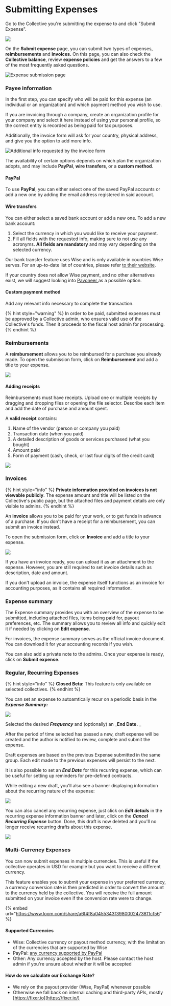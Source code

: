 # Submitting Expenses

Go to the Collective you're submitting the expense to and click "Submit Expense".

![](../../.gitbook/assets/expenses\_submitting\_expenses\_2021-05-31.png)

On the **Submit expense** page, you can submit two types of expenses, **reimbursements** and **invoices.** On this page, you can also check the **Collective balance**, review **expense policies** and get the answers to a few of the most frequently asked questions.

![Expense submission page](../../.gitbook/assets/expenses-and-getting-paid\_submitting-expenses\_typical-page-scheme\_2020-05-11.png)

### Payee information

In the first step, you can specify who will be paid for this expense (an individual or an organization) and which payment method you wish to use.

If you are invoicing through a company, create an organization profile for your company and select it here instead of using your personal profile, so the correct entity is recorded as being paid for tax purposes.

Additionally, the invoice form will ask for your country, physical address, and give you the option to add more info.

![Additional info requested by the invoice form](../../.gitbook/assets/expenses-and-getting-paid\_submitting-expenses\_invoice-additional-info\_2020-05-12.png)

The availability of certain options depends on which plan the organization adopts, and may include **PayPal**, **wire transfers**, or a **custom method**.

#### PayPal

To use **PayPal**, you can either select one of the saved PayPal accounts or add a new one by adding the email address registered in said account.

#### Wire transfers

You can either select a saved bank account or add a new one. To add a new bank account:

1. Select the currency in which you would like to receive your payment.
2. Fill all fields with the requested info, making sure to not use any acronyms. **All fields are mandatory** and may vary depending on the selected currency.

Our bank transfer feature uses Wise and is only available in countries Wise serves. For an up-to-date list of countries, please refer [to their website](https://transferwise.com).

If your country does not allow Wise payment, and no other alternatives exist, we will suggest looking into [Payoneer ](payoneer.md)as a possible option.&#x20;

#### Custom payment method

Add any relevant info necessary to complete the transaction.

{% hint style="warning" %}
In order to be paid, submitted expenses must be approved by a Collective admin, who ensures valid use of the Collective's funds. Then it proceeds to the fiscal host admin for processing.
{% endhint %}

### Reimbursements

A **reimbursement** allows you to be reimbursed for a purchase you already made. To open the submission form, click on **Reimbursement** and add a title to your expense.

![](../../.gitbook/assets/expenses-and-getting-paid\_submitting-expenses\_reimbursement-form\_2020-05-11.gif)

#### Adding receipts

Reimbursements must have receipts. Upload one or multiple receipts by dragging and dropping files or opening the file selector. Describe each item and add the date of purchase and amount spent.

A **valid receipt** contains:

1. Name of the vendor (person or company you paid) &#x20;
2. Transaction date (when you paid) &#x20;
3. A detailed description of goods or services purchased (what you bought) &#x20;
4. Amount paid &#x20;
5. Form of payment (cash, check, or last four digits of the credit card)

![](../../.gitbook/assets/expenses-and-getting-paid\_submitting-expenses\_reimbursement-receipt\_2020-05-11.png)

### Invoices

{% hint style="info" %}
**Private information provided on invoices is not viewable publicly**. The expense amount and title will be listed on the Collective's public page, but the attached files and payment details are only visible to admins.
{% endhint %}

An **invoice** allows you to be paid for your work, or to get funds in advance of a purchase. If you don't have a receipt for a reimbursement, you can submit an invoice instead.

To open the submission form, click on **Invoice** and add a title to your expense.

![](../../.gitbook/assets/expenses-and-getting-paid\_submitting-expenses\_invoice-form\_2020-05-12.gif)

If you have an invoice ready, you can upload it as an attachment to the expense. However, you are still required to set invoice details such as description, date and amount.

If you don't upload an invoice, the expense itself functions as an invoice for accounting purposes, as it contains all required information.

### Expense summary

The Expense summary provides you with an overview of the expense to be submitted, including attached files, items being paid for, payout preferences, etc. The summary allows you to review all info and quickly edit it if needed by clicking on **Edit expense**.

For invoices, the expense summary serves as the official invoice document. You can download it for your accounting records if you wish.

You can also add a private note to the admins. Once your expense is ready, click on **Submit expense**.

### Regular, Recurring Expenses

{% hint style="info" %}
**Closed Beta:** This feature is only available on selected collectives.
{% endhint %}

You can set an expense to autoamtically recur on a periodic basis in the _**Expense Summary:**_&#x20;

![](<../../.gitbook/assets/image (48) (1).png>)

Selected the desired _**Frequency**_ and (optionally) an _**End Date.** _&#x20;

After the period of time selected has passed a new, draft expense will be created and the author is notified to review, complete and submit the expense.

Draft expenses are based on the previous Expense submitted in the same group. Each edit made to the previous expenses will persist to the next.

It is also possible to set an _**End Date**_ for this recurring expense, which can be useful for setting up reminders for pre-defined contracts.

While editing a new draft, you'll also see a banner displaying information about the recurring nature of the expense:

![](<../../.gitbook/assets/image (51).png>)

You can also cancel any recurring expense, just click on _**Edit details**_ in the recurring expense information banner and later, click on the _**Cancel Recurring Expense**_ button. Done, this draft is now deleted and you'll no longer receive recurring drafts about this expense.

![](<../../.gitbook/assets/image (49) (1) (1).png>)

### Multi-Currency Expenses

You can now submit expenses in multiple currencies. This is useful if the collective operates in USD for example but you want to receive a different currency.

This feature enables you to submit your expense in your preferred currency, a currency conversion rate is then predicted in order to convert the amount to the currency held by the collective. You will receive the full amount submitted on your invoice even if the conversion rate were to change.&#x20;

{% embed url="https://www.loom.com/share/a6f4f8a0455343f3980002473811cf56" %}

#### Supported Currencies&#x20;

* Wise: Collective currency or payout method currency, with the limitation of the currencies that are supported by Wise
* PayPal: [any currency supported by PayPal](https://developer.paypal.com/docs/reports/reference/paypal-supported-currencies/)
* Other: Any currency accepted by the host. Please contact the host admin if you're unsure about whether it will be accepted

#### How do we calculate our Exchange Rate?&#x20;

* We rely on the payout provider (Wise, PayPal) whenever possible
* Otherwise we fall back on internal caching and third-party APIs, mostly [https://fixer.io](https://fixer.io/)

